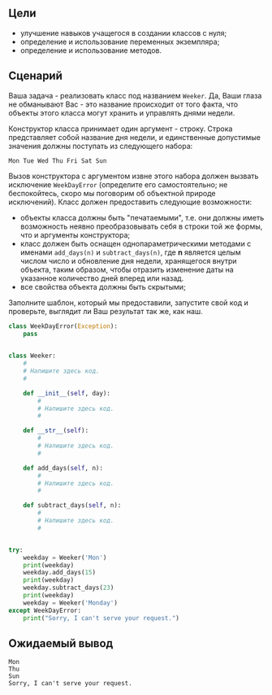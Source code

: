 ## Цели


*   улучшение навыков учащегося в создании классов с нуля;
*   определение и использование переменных экземпляра;
*   определение и использование методов.

## Сценарий


Ваша задача - реализовать класс под названием `Weeker`. Да, Ваши глаза не обманывают Вас - это название происходит от того факта, что объекты этого класса могут хранить и управлять днями недели.

Конструктор класса принимает один аргумент - строку. Строка представляет собой название дня недели, и единственные допустимые значения должны поступать из следующего набора:

```Mon Tue Wed Thu Fri Sat Sun```

Вызов конструктора с аргументом извне этого набора должен вызвать исключение `WeekDayError` (определите его самостоятельно; не беспокойтесь, скоро мы поговорим об объектной природе исключений). Класс должен предоставить следующие возможности:

*   объекты класса должны быть "печатаемыми", т.е. они должны иметь возможность неявно преобразовывать себя в строки той же формы, что и аргументы конструктора;
*   класс должен быть оснащен однопараметрическими методами с именами `add_days(n)` и `subtract_days(n)`, где **n** является целым числом число и обновление дня недели, хранящегося внутри объекта, таким образом, чтобы отразить изменение даты на указанное количество дней вперед или назад.
*   все свойства объекта должны быть скрытыми;

Заполните шаблон, который мы предоставили, запустите свой код и проверьте, выглядит ли Ваш результат так же, как наш.

```python
class WeekDayError(Exception):
    pass
	

class Weeker:
    #
    # Напишите здесь код.
    #

    def __init__(self, day):
        #
        # Напишите здесь код.
        #

    def __str__(self):
        #
        # Напишите здесь код.
        #

    def add_days(self, n):
        #
        # Напишите здесь код.
        #

    def subtract_days(self, n):
        #
        # Напишите здесь код.
        #


try:
    weekday = Weeker('Mon')
    print(weekday)
    weekday.add_days(15)
    print(weekday)
    weekday.subtract_days(23)
    print(weekday)
    weekday = Weeker('Monday')
except WeekDayError:
    print("Sorry, I can't serve your request.")

```

## Ожидаемый вывод

```
Mon
Thu
Sun
Sorry, I can't serve your request.
```


